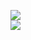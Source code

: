 [![](https://img.shields.io/badge/Made%20With-Github%20Spray-lightgrey.svg?style=for-the-badge&logo=github)](https://github.com/Annihil/github-spray#7325)  
[![](https://i.imgur.com/2DrTn0Z.gif)](https://github.com/Annihil/github-spray)